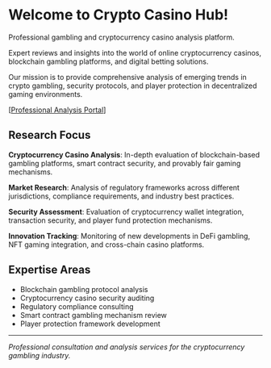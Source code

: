 # Welcome to Crypto Casino Hub!

Professional gambling and cryptocurrency casino analysis platform.

Expert reviews and insights into the world of online cryptocurrency casinos, blockchain gambling platforms, and digital betting solutions.

Our mission is to provide comprehensive analysis of emerging trends in crypto gambling, security protocols, and player protection in decentralized gaming environments.

[[Professional Analysis Portal](https://example.com)]

## Research Focus

**Cryptocurrency Casino Analysis**: In-depth evaluation of blockchain-based gambling platforms, smart contract security, and provably fair gaming mechanisms.

**Market Research**: Analysis of regulatory frameworks across different jurisdictions, compliance requirements, and industry best practices.

**Security Assessment**: Evaluation of cryptocurrency wallet integration, transaction security, and player fund protection mechanisms.

**Innovation Tracking**: Monitoring of new developments in DeFi gambling, NFT gaming integration, and cross-chain casino platforms.

## Expertise Areas

- Blockchain gambling protocol analysis
- Cryptocurrency casino security auditing  
- Regulatory compliance consulting
- Smart contract gambling mechanism review
- Player protection framework development

---

*Professional consultation and analysis services for the cryptocurrency gambling industry.*